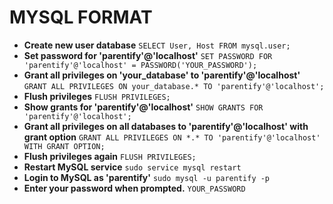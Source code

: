 # MYSQL FORMAT
- **Create new user database**
  `SELECT User, Host FROM mysql.user;`
- **Set password for 'parentify'@'localhost'**
  `SET PASSWORD FOR 'parentify'@'localhost' = PASSWORD('YOUR_PASSWORD');`
- **Grant all privileges on 'your_database' to 'parentify'@'localhost'**
  `GRANT ALL PRIVILEGES ON your_database.* TO 'parentify'@'localhost';`
- **Flush privileges**
  `FLUSH PRIVILEGES;`
- **Show grants for 'parentify'@'localhost'**
  `SHOW GRANTS FOR 'parentify'@'localhost';`
- **Grant all privileges on all databases to 'parentify'@'localhost' with grant option**
  `GRANT ALL PRIVILEGES ON *.* TO 'parentify'@'localhost' WITH GRANT OPTION;`
- **Flush privileges again**
  `FLUSH PRIVILEGES;`
- **Restart MySQL service**
  `sudo service mysql restart`
- **Login to MySQL as 'parentify'**
  `sudo mysql -u parentify -p`
- **Enter your password when prompted.**
  `YOUR_PASSWORD`
